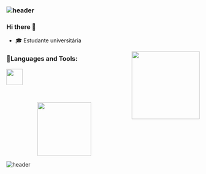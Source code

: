 ### ![header](https://capsule-render.vercel.app/api?type=rect&color=gradient&height=1)
<h3>Hi there 👋</h3> 

- 🎓 Estudante universitária

<div>
    <img align="right" height="177rem" style="margin-left: 25px" src="https://media.tenor.com/yY98PSJ_PlYAAAAi/coffee-cup-of-coffee.gif"/>
</div>

<h3>📖Languages and Tools:</h3>

<p>
    <a href="https://skillicons.dev">
        <img height="42px" src="https://skillicons.dev/icons?i=python,c,java"/>
    </a>
</p>

<br>

<p align="center">
  <img height="140em" src="https://github-readme-stats.vercel.app/api/top-langs/?username=tamiressantiago&layout=compact&langs_count=16&theme=gruvbox"/>
</p>

![header](https://capsule-render.vercel.app/api?type=rect&color=gradient&height=1)
